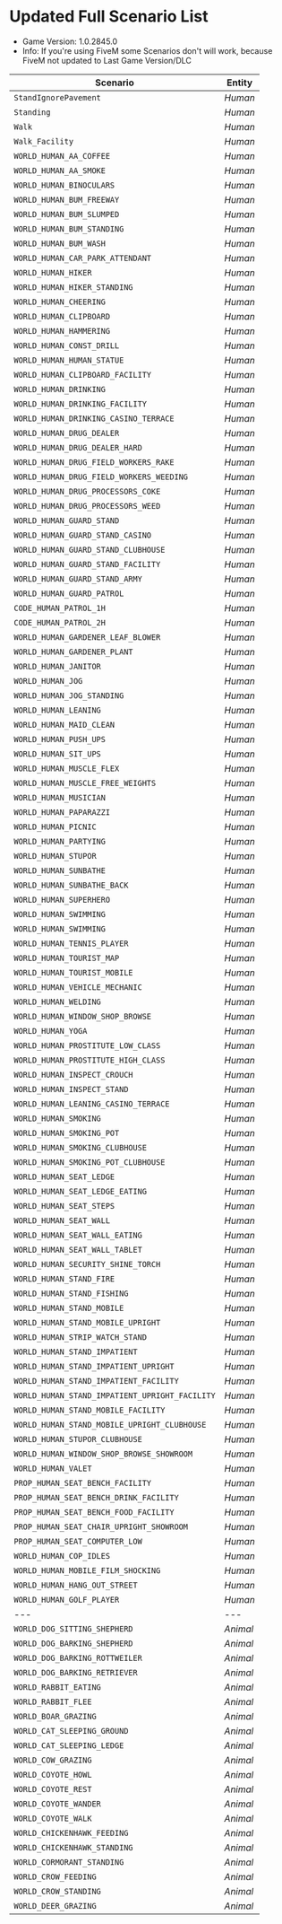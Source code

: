 # Updated Full Scenario List

* Game Version: 1.0.2845.0
* Info: If you're using FiveM some Scenarios don't will work, because FiveM not updated to Last Game Version/DLC

Scenario | Entity
--- | ---
`StandIgnorePavement` | *Human*
`Standing` | *Human*
`Walk` | *Human*
`Walk_Facility` | *Human*
`WORLD_HUMAN_AA_COFFEE` | *Human*
`WORLD_HUMAN_AA_SMOKE` | *Human*
`WORLD_HUMAN_BINOCULARS` | *Human*
`WORLD_HUMAN_BUM_FREEWAY` | *Human*
`WORLD_HUMAN_BUM_SLUMPED` | *Human*
`WORLD_HUMAN_BUM_STANDING` | *Human*
`WORLD_HUMAN_BUM_WASH` | *Human*
`WORLD_HUMAN_CAR_PARK_ATTENDANT` | *Human*
`WORLD_HUMAN_HIKER` | *Human*
`WORLD_HUMAN_HIKER_STANDING` | *Human*
`WORLD_HUMAN_CHEERING` | *Human*
`WORLD_HUMAN_CLIPBOARD` | *Human*
`WORLD_HUMAN_HAMMERING` | *Human*
`WORLD_HUMAN_CONST_DRILL` | *Human*
`WORLD_HUMAN_HUMAN_STATUE` | *Human*
`WORLD_HUMAN_CLIPBOARD_FACILITY` | *Human*
`WORLD_HUMAN_DRINKING` | *Human*
`WORLD_HUMAN_DRINKING_FACILITY` | *Human*
`WORLD_HUMAN_DRINKING_CASINO_TERRACE` | *Human*
`WORLD_HUMAN_DRUG_DEALER` | *Human*
`WORLD_HUMAN_DRUG_DEALER_HARD` | *Human*
`WORLD_HUMAN_DRUG_FIELD_WORKERS_RAKE` | *Human*
`WORLD_HUMAN_DRUG_FIELD_WORKERS_WEEDING` | *Human*
`WORLD_HUMAN_DRUG_PROCESSORS_COKE` | *Human*
`WORLD_HUMAN_DRUG_PROCESSORS_WEED` | *Human*
`WORLD_HUMAN_GUARD_STAND` | *Human*
`WORLD_HUMAN_GUARD_STAND_CASINO` | *Human*
`WORLD_HUMAN_GUARD_STAND_CLUBHOUSE` | *Human*
`WORLD_HUMAN_GUARD_STAND_FACILITY` | *Human*
`WORLD_HUMAN_GUARD_STAND_ARMY` | *Human*
`WORLD_HUMAN_GUARD_PATROL` | *Human*
`CODE_HUMAN_PATROL_1H` | *Human*
`CODE_HUMAN_PATROL_2H` | *Human*
`WORLD_HUMAN_GARDENER_LEAF_BLOWER` | *Human*
`WORLD_HUMAN_GARDENER_PLANT` | *Human*
`WORLD_HUMAN_JANITOR` | *Human*
`WORLD_HUMAN_JOG` | *Human*
`WORLD_HUMAN_JOG_STANDING` | *Human*
`WORLD_HUMAN_LEANING` | *Human*
`WORLD_HUMAN_MAID_CLEAN` | *Human*
`WORLD_HUMAN_PUSH_UPS` | *Human*
`WORLD_HUMAN_SIT_UPS` | *Human*
`WORLD_HUMAN_MUSCLE_FLEX` | *Human*
`WORLD_HUMAN_MUSCLE_FREE_WEIGHTS` | *Human*
`WORLD_HUMAN_MUSICIAN` | *Human*
`WORLD_HUMAN_PAPARAZZI` | *Human*
`WORLD_HUMAN_PICNIC` | *Human*
`WORLD_HUMAN_PARTYING` | *Human*
`WORLD_HUMAN_STUPOR` | *Human*
`WORLD_HUMAN_SUNBATHE` | *Human*
`WORLD_HUMAN_SUNBATHE_BACK` | *Human*
`WORLD_HUMAN_SUPERHERO` | *Human*
`WORLD_HUMAN_SWIMMING` | *Human*
`WORLD_HUMAN_SWIMMING` | *Human*
`WORLD_HUMAN_TENNIS_PLAYER` | *Human*
`WORLD_HUMAN_TOURIST_MAP` | *Human*
`WORLD_HUMAN_TOURIST_MOBILE` | *Human*
`WORLD_HUMAN_VEHICLE_MECHANIC` | *Human*
`WORLD_HUMAN_WELDING` | *Human*
`WORLD_HUMAN_WINDOW_SHOP_BROWSE` | *Human*
`WORLD_HUMAN_YOGA` | *Human*
`WORLD_HUMAN_PROSTITUTE_LOW_CLASS` | *Human*
`WORLD_HUMAN_PROSTITUTE_HIGH_CLASS` | *Human*
`WORLD_HUMAN_INSPECT_CROUCH` | *Human*
`WORLD_HUMAN_INSPECT_STAND` | *Human*
`WORLD_HUMAN_LEANING_CASINO_TERRACE` | *Human*
`WORLD_HUMAN_SMOKING` | *Human*
`WORLD_HUMAN_SMOKING_POT` | *Human*
`WORLD_HUMAN_SMOKING_CLUBHOUSE` | *Human*
`WORLD_HUMAN_SMOKING_POT_CLUBHOUSE` | *Human*
`WORLD_HUMAN_SEAT_LEDGE` | *Human*
`WORLD_HUMAN_SEAT_LEDGE_EATING` | *Human*
`WORLD_HUMAN_SEAT_STEPS` | *Human*
`WORLD_HUMAN_SEAT_WALL` | *Human*
`WORLD_HUMAN_SEAT_WALL_EATING` | *Human*
`WORLD_HUMAN_SEAT_WALL_TABLET` | *Human*
`WORLD_HUMAN_SECURITY_SHINE_TORCH` | *Human*
`WORLD_HUMAN_STAND_FIRE` | *Human*
`WORLD_HUMAN_STAND_FISHING` | *Human*
`WORLD_HUMAN_STAND_MOBILE` | *Human*
`WORLD_HUMAN_STAND_MOBILE_UPRIGHT` | *Human*
`WORLD_HUMAN_STRIP_WATCH_STAND` | *Human*
`WORLD_HUMAN_STAND_IMPATIENT` | *Human*
`WORLD_HUMAN_STAND_IMPATIENT_UPRIGHT` | *Human*
`WORLD_HUMAN_STAND_IMPATIENT_FACILITY` | *Human*
`WORLD_HUMAN_STAND_IMPATIENT_UPRIGHT_FACILITY` | *Human*
`WORLD_HUMAN_STAND_MOBILE_FACILITY` | *Human*
`WORLD_HUMAN_STAND_MOBILE_UPRIGHT_CLUBHOUSE` | *Human*
`WORLD_HUMAN_STUPOR_CLUBHOUSE` | *Human*
`WORLD_HUMAN_WINDOW_SHOP_BROWSE_SHOWROOM` | *Human*
`WORLD_HUMAN_VALET` | *Human*
`PROP_HUMAN_SEAT_BENCH_FACILITY` | *Human*
`PROP_HUMAN_SEAT_BENCH_DRINK_FACILITY` | *Human*
`PROP_HUMAN_SEAT_BENCH_FOOD_FACILITY` | *Human*
`PROP_HUMAN_SEAT_CHAIR_UPRIGHT_SHOWROOM` | *Human*
`PROP_HUMAN_SEAT_COMPUTER_LOW` | *Human*
`WORLD_HUMAN_COP_IDLES` | *Human*
`WORLD_HUMAN_MOBILE_FILM_SHOCKING` | *Human*
`WORLD_HUMAN_HANG_OUT_STREET` | *Human*
`WORLD_HUMAN_GOLF_PLAYER` | *Human*
--- | ---
`WORLD_DOG_SITTING_SHEPHERD` | *Animal*
`WORLD_DOG_BARKING_SHEPHERD` | *Animal*
`WORLD_DOG_BARKING_ROTTWEILER` | *Animal*
`WORLD_DOG_BARKING_RETRIEVER` | *Animal*
`WORLD_RABBIT_EATING` | *Animal*
`WORLD_RABBIT_FLEE` | *Animal*
`WORLD_BOAR_GRAZING` | *Animal*
`WORLD_CAT_SLEEPING_GROUND` | *Animal*
`WORLD_CAT_SLEEPING_LEDGE` | *Animal*
`WORLD_COW_GRAZING` | *Animal*
`WORLD_COYOTE_HOWL` | *Animal*
`WORLD_COYOTE_REST` | *Animal*
`WORLD_COYOTE_WANDER` | *Animal*
`WORLD_COYOTE_WALK` | *Animal*
`WORLD_CHICKENHAWK_FEEDING` | *Animal*
`WORLD_CHICKENHAWK_STANDING` | *Animal*
`WORLD_CORMORANT_STANDING` | *Animal*
`WORLD_CROW_FEEDING` | *Animal*
`WORLD_CROW_STANDING` | *Animal*
`WORLD_DEER_GRAZING` | *Animal*
